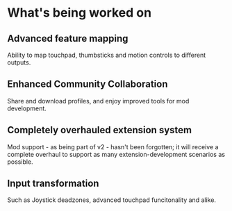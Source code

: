 # What's being worked on

## Advanced feature mapping

Ability to map touchpad, thumbsticks and motion controls to different outputs.

## Enhanced Community Collaboration

Share and download profiles, and enjoy improved tools for mod development.

## Completely overhauled extension system

Mod support - as being part of v2 - hasn't been forgotten; it will receive a complete overhaul to support as many extension-development scenarios as possible.

## Input transformation

Such as Joystick deadzones, advanced touchpad funcitonality and alike.

